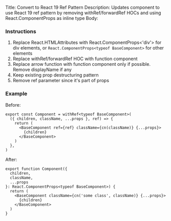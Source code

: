 Title: Convert to React 19 Ref Pattern
Description: Updates component to use React 19 ref pattern by removing withRef/forwardRef HOCs and using React.ComponentProps as inline type
Body:

### Instructions

1. Replace React.HTMLAttributes with React.ComponentProps<'div'> for div elements, or `React.ComponentProps<typeof BaseComponent>` for other elements
2. Replace withRef/forwardRef HOC with function component
3. Replace arrow function with function component only if possible. Remove displayName if any
4. Keep existing prop destructuring pattern
5. Remove ref parameter since it's part of props

### Example

Before:

```tsx
export const Component = withRef<typeof BaseComponent>(
  ({ children, className, ...props }, ref) => {
    return (
      <BaseComponent ref={ref} className={cn(className)} {...props}>
        {children}
      </BaseComponent>
    )
  },
)
```

After:

```tsx
export function Component({
  children,
  className,
  ...props
}: React.ComponentProps<typeof BaseComponent>) {
  return (
    <BaseComponent className={cn('some class', className)} {...props}>
      {children}
    </BaseComponent>
  )
}
```
